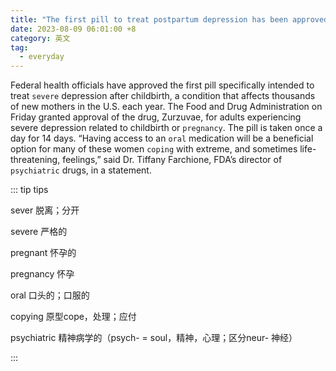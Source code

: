 ```yaml
---
title: "The first pill to treat postpartum depression has been approved by US health officials"
date: 2023-08-09 06:01:00 +8
category: 英文
tag:
  - everyday
---
```


Federal health officials have approved the first pill specifically intended to treat `severe` depression after childbirth, a condition that affects thousands of new mothers in the U.S. each year. The Food and Drug Administration on Friday granted approval of the drug, Zurzuvae, for adults experiencing severe depression related to childbirth or `pregnancy`. The pill is taken once a day for 14 days. “Having access to an `oral` medication will be a beneficial option for many of these women `coping` with extreme, and sometimes life-threatening, feelings,” said Dr. Tiffany Farchione, FDA’s director of `psychiatric` drugs, in a statement.

::: tip tips

sever 脱离；分开

severe 严格的

pregnant 怀孕的

pregnancy 怀孕

oral 口头的；口服的

copying 原型cope，处理；应付

psychiatric 精神病学的（psych- = soul，精神，心理；区分neur- 神经）

:::
